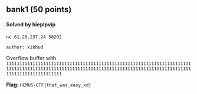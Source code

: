 ## bank1 (50 points)

#### Solved by hieplpvip

```
nc 61.28.237.24 30202

author: xikhud
```

Overflow buffer with `11111111111111111111111111111111111111111111111111111111111111111111111111111111111111111111111111111111111111111111111111111111111111111111111111111111111111111`

**Flag:** `HCMUS-CTF{that_was_easy_xd}`
